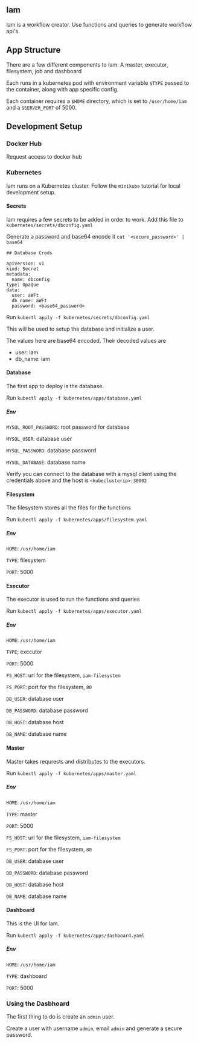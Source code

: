 ## Iam

Iam is a workflow creator. Use functions and queries to generate workflow api's.

## App Structure
There are a few different components to Iam. A master, executor, filesystem, job and dashboard

Each runs in a kubernetes pod with environment variable `$TYPE` passed to the container, along with app specific config.

Each container requires a `$HOME` directory, which is set to `/user/home/iam` and a `$SERVER_PORT` of 5000.


## Development Setup

### Docker Hub
Request access to docker hub

### Kubernetes
Iam runs on a Kubernetes cluster. Follow the `minikube` tutorial for local development setup.

#### Secrets
Iam requires a few secrets to be added in order to work. Add this file to `kubernetes/secrets/dbconfig.yaml`

Generate a password and base64 encode it `cat '<secure_password>' | base64`

```
## Database Creds

apiVersion: v1
kind: Secret
metadata:
  name: dbconfig
type: Opaque
data:
  user: aWFt
  db_name: aWFt
  password: <base64_password>
```

Run `kubectl apply -f kubernetes/secrets/dbconfig.yaml`

This will be used to setup the database and initialize a user.

The values here are base64 encoded. Their decoded values are
- user: iam
- db_name: iam

#### Database
The first app to deploy is the database.

Run `kubectl apply -f kubernetes/apps/database.yaml`

##### Env
`MYSQL_ROOT_PASSWORD`: root password for database

`MYSQL_USER`: database user

`MYSQL_PASSWORD`: database password

`MYSQL_DATABASE`: database name

Verify you can connect to the database with a mysql client using the credentials above and the host is `<kubeclusterip>:30002`

#### Filesystem
The filesystem stores all the files for the functions

Run `kubectl apply -f kubernetes/apps/filesystem.yaml`

##### Env
`HOME`: `/usr/home/iam`

`TYPE`: filesystem

`PORT`: 5000

#### Executor
The executor is used to run the functions and queries

Run `kubectl apply -f kubernetes/apps/executor.yaml`

##### Env
`HOME`: `/usr/home/iam`

`TYPE`; executor

`PORT`: 5000

`FS_HOST`: url for the filesystem, `iam-filesystem`

`FS_PORT`: port for the filesystem, `80`

`DB_USER`: database user

`DB_PASSWORD`: database password

`DB_HOST`: database host

`DB_NAME`: database name

#### Master
Master takes requrests and distributes to the executors.

Run `kubectl apply -f kubernetes/apps/master.yaml`

##### Env
`HOME`: `/usr/home/iam`

`TYPE`: master

`PORT`: 5000

`FS_HOST`: url for the filesystem, `iam-filesystem`

`FS_PORT`: port for the filesystem, `80`

`DB_USER`: database user

`DB_PASSWORD`: database password

`DB_HOST`: database host

`DB_NAME`: database name

#### Dashboard
This is the UI for Iam.

Run `kubectl apply -f kubernetes/apps/dashboard.yaml`

##### Env
`HOME`: `/usr/home/iam`

`TYPE`: dashboard

`PORT`: 5000

### Using the Dasbhoard
The first thing to do is create an `admin` user.

Create a user with username `admin`, email `admin` and generate a secure password.

